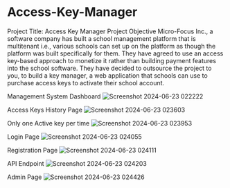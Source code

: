 # Access-Key-Manager
Project Title: Access Key Manager
Project Objective
Micro-Focus Inc., a software company has built a school management platform that is 
multitenant i.e., various schools can set up on the platform as though the platform was 
built specifically for them. They have agreed to use an access key-based approach to 
monetize it rather than building payment features into the school software. They have 
decided to outsource the project to you, to build a key manager, a web application that
schools can use to purchase access keys to activate their school account.


Management System Dashboard
![Screenshot 2024-06-23 022222](https://github.com/Urameshi53/Access-Key-Manager/assets/84080570/386990a1-6a77-469c-8e48-9e2c3a29406e)

Access Keys History Page
![Screenshot 2024-06-23 023603](https://github.com/Urameshi53/Access-Key-Manager/assets/84080570/19031039-3b1f-4524-b859-fdd9d68df334)

Only one Active key per time
![Screenshot 2024-06-23 023953](https://github.com/Urameshi53/Access-Key-Manager/assets/84080570/4b116eb8-6207-40be-b795-7858fe0b6c1d)

Login Page
![Screenshot 2024-06-23 024055](https://github.com/Urameshi53/Access-Key-Manager/assets/84080570/8c97522a-8ae9-4902-8bad-4a36135c66ff)

Registration Page
![Screenshot 2024-06-23 024111](https://github.com/Urameshi53/Access-Key-Manager/assets/84080570/17d3fa9b-4d98-48e9-8162-b272180ed127)

API Endpoint
![Screenshot 2024-06-23 024203](https://github.com/Urameshi53/Access-Key-Manager/assets/84080570/29f7b952-8675-4609-9ac2-d6f630a1f904)

Admin Page
![Screenshot 2024-06-23 024426](https://github.com/Urameshi53/Access-Key-Manager/assets/84080570/ff1dc7d9-341b-4dab-807e-c144515ba670)

